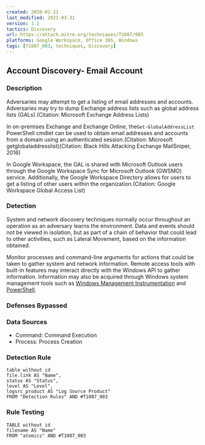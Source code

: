 ```yaml
---
created: 2020-02-21
last_modified: 2021-03-31
version: 1.1
tactics: Discovery
url: https://attack.mitre.org/techniques/T1087/003
platforms: Google Workspace, Office 365, Windows
tags: [T1087_003, techniques, Discovery]
---
```


## Account Discovery- Email Account

### Description

Adversaries may attempt to get a listing of email addresses and accounts. Adversaries may try to dump Exchange address lists such as global address lists (GALs).(Citation: Microsoft Exchange Address Lists)

In on-premises Exchange and Exchange Online, the<code>Get-GlobalAddressList</code> PowerShell cmdlet can be used to obtain email addresses and accounts from a domain using an authenticated session.(Citation: Microsoft getglobaladdresslist)(Citation: Black Hills Attacking Exchange MailSniper, 2016)

In Google Workspace, the GAL is shared with Microsoft Outlook users through the Google Workspace Sync for Microsoft Outlook (GWSMO) service. Additionally, the Google Workspace Directory allows for users to get a listing of other users within the organization.(Citation: Google Workspace Global Access List)

### Detection

System and network discovery techniques normally occur throughout an operation as an adversary learns the environment. Data and events should not be viewed in isolation, but as part of a chain of behavior that could lead to other activities, such as Lateral Movement, based on the information obtained.

Monitor processes and command-line arguments for actions that could be taken to gather system and network information. Remote access tools with built-in features may interact directly with the Windows API to gather information. Information may also be acquired through Windows system management tools such as [Windows Management Instrumentation](https://attack.mitre.org/techniques/T1047) and [PowerShell](https://attack.mitre.org/techniques/T1059/001).

### Defenses Bypassed



### Data Sources

  - Command: Command Execution
  -  Process: Process Creation
### Detection Rule

```dataview
table without id
file.link AS "Name",
status AS "Status",
level AS "Level",
logsrc_product AS "Log Source Product"
FROM "Detection Rules" AND #T1087_003
```

### Rule Testing

```dataview
TABLE without id
filename AS "Name"
FROM "atomics" AND #T1087_003
```
